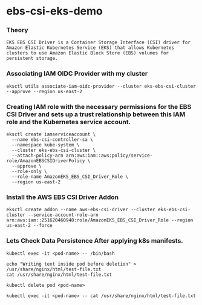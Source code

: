 # ebs-csi-eks-demo

### Theory

```
EKS EBS CSI Driver is a Container Storage Interface (CSI) driver for Amazon Elastic Kubernetes Service (EKS) that allows Kubernetes clusters to use Amazon Elastic Block Store (EBS) volumes for persistent storage.
```


### Associating IAM OIDC Provider with my cluster

```
eksctl utils associate-iam-oidc-provider --cluster eks-ebs-csi-cluster  --approve --region us-east-2
```

### Creating IAM role with the necessary permissions for the EBS CSI Driver and sets up a trust relationship between this IAM role and the Kubernetes service account.

```
eksctl create iamserviceaccount \
  --name ebs-csi-controller-sa \
  --namespace kube-system \
  --cluster eks-ebs-csi-cluster \
  --attach-policy-arn arn:aws:iam::aws:policy/service-role/AmazonEBSCSIDriverPolicy \
  --approve \
  --role-only \
  --role-name AmazonEKS_EBS_CSI_Driver_Role \
  --region us-east-2
```

### Install the AWS EBS CSI Driver Addon

```
eksctl create addon --name aws-ebs-csi-driver --cluster eks-ebs-csi-cluster --service-account-role-arn arn:aws:iam::251620460948:role/AmazonEKS_EBS_CSI_Driver_Role --region us-east-2 --force
```

### Lets Check Data Persistence After applying k8s manifests.

```
kubectl exec -it <pod-name> -- /bin/bash
```

```
echo "Writing text inside pod before deletion" > /usr/share/nginx/html/test-file.txt
cat /usr/share/nginx/html/test-file.txt
```

```
kubectl delete pod <pod-name>
```

```
kubectl exec -it <pod-name> -- cat /usr/share/nginx/html/test-file.txt
```
